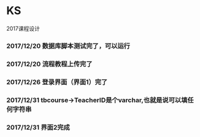 # KS
2017课程设计
### 2017/12/20 数据库脚本测试完了，可以运行
### 2017/12/20 流程教程上传完了
### 2017/12/26 登录界面（界面1）完了
### 2017/12/31 tbcourse->TeacherID是个varchar,也就是说可以填任何字符串
### 2017/12/31 界面2完成
